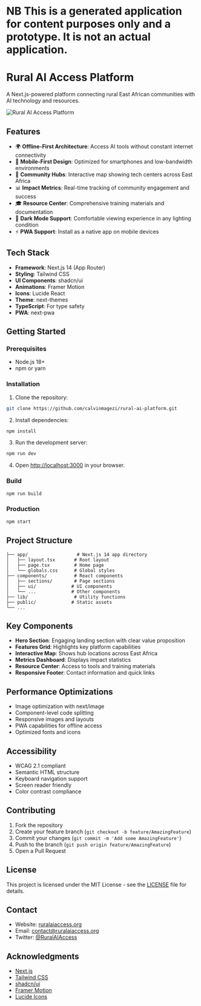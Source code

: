 # NB This is a generated application for content purposes only and a prototype. It is not an actual application.

# Rural AI Access Platform

A Next.js-powered platform connecting rural East African communities with AI technology and resources.

![Rural AI Access Platform](https://images.unsplash.com/photo-1542601906990-b4d3fb778b09?ixlib=rb-4.0.3&ixid=M3wxMjA3fDB8MHxwaG90by1wYWdlfHx8fGVufDB8fHx8fA%3D%3D&auto=format&fit=crop&w=2213&q=80)

## Features

- 🌍 **Offline-First Architecture**: Access AI tools without constant internet connectivity
- 📱 **Mobile-First Design**: Optimized for smartphones and low-bandwidth environments
- 🏢 **Community Hubs**: Interactive map showing tech centers across East Africa
- 📊 **Impact Metrics**: Real-time tracking of community engagement and success
- 🎓 **Resource Center**: Comprehensive training materials and documentation
- 🌙 **Dark Mode Support**: Comfortable viewing experience in any lighting condition
- ⚡ **PWA Support**: Install as a native app on mobile devices

## Tech Stack

- **Framework**: Next.js 14 (App Router)
- **Styling**: Tailwind CSS
- **UI Components**: shadcn/ui
- **Animations**: Framer Motion
- **Icons**: Lucide React
- **Theme**: next-themes
- **TypeScript**: For type safety
- **PWA**: next-pwa

## Getting Started

### Prerequisites

- Node.js 18+
- npm or yarn

### Installation

1. Clone the repository:

```bash
git clone https://github.com/calvinmagezi/rural-ai-platform.git
```

2. Install dependencies:

```bash
npm install
```

3. Run the development server:

```bash
npm run dev
```

4. Open [http://localhost:3000](http://localhost:3000) in your browser.

### Build

```bash
npm run build
```

### Production

```bash
npm start
```

## Project Structure

```
├── app/                  # Next.js 14 app directory
│   ├── layout.tsx       # Root layout
│   ├── page.tsx         # Home page
│   └── globals.css      # Global styles
├── components/          # React components
│   ├── sections/        # Page sections
│   ├── ui/             # UI components
│   └── ...             # Other components
├── lib/                 # Utility functions
├── public/             # Static assets
└── ...
```

## Key Components

- **Hero Section**: Engaging landing section with clear value proposition
- **Features Grid**: Highlights key platform capabilities
- **Interactive Map**: Shows hub locations across East Africa
- **Metrics Dashboard**: Displays impact statistics
- **Resource Center**: Access to tools and training materials
- **Responsive Footer**: Contact information and quick links

## Performance Optimizations

- Image optimization with next/image
- Component-level code splitting
- Responsive images and layouts
- PWA capabilities for offline access
- Optimized fonts and icons

## Accessibility

- WCAG 2.1 compliant
- Semantic HTML structure
- Keyboard navigation support
- Screen reader friendly
- Color contrast compliance

## Contributing

1. Fork the repository
2. Create your feature branch (`git checkout -b feature/AmazingFeature`)
3. Commit your changes (`git commit -m 'Add some AmazingFeature'`)
4. Push to the branch (`git push origin feature/AmazingFeature`)
5. Open a Pull Request

## License

This project is licensed under the MIT License - see the [LICENSE](LICENSE) file for details.

## Contact

- Website: [ruralaiaccess.org](https://ruralaiaccess.org)
- Email: contact@ruralaiaccess.org
- Twitter: [@RuralAIAccess](https://twitter.com/RuralAIAccess)

## Acknowledgments

- [Next.js](https://nextjs.org/)
- [Tailwind CSS](https://tailwindcss.com/)
- [shadcn/ui](https://ui.shadcn.com/)
- [Framer Motion](https://www.framer.com/motion/)
- [Lucide Icons](https://lucide.dev/)
